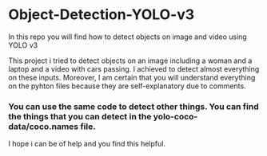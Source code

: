 # Object-Detection-YOLO-v3
In this repo you will find how to detect objects on image and video using YOLO v3

This project i tried to detect objects on an image including a woman and a laptop and a video with cars passing. I achieved to detect almost everything on these inputs.
Moreover, I am certain that you will understand everything on the pyhton files because they are self-explanatory due to comments.

<h3>You can use the same code to detect other things. You can find the things that you can detect in the yolo-coco-data/coco.names file.</h3>

I hope i can be of help and you find this helpful.
